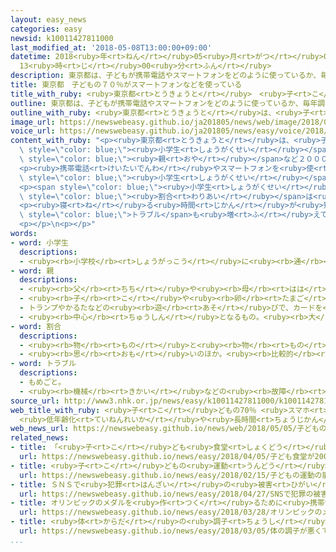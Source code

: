 ```yaml
---
layout: easy_news
categories: easy
newsid: k10011427811000
last_modified_at: '2018-05-08T13:00:00+09:00'
datetime: 2018<ruby>年<rt>ねん</rt></ruby>05<ruby>月<rt>がつ</rt></ruby>08<ruby>日<rt>にち</rt></ruby>
  13<ruby>時<rt>じ</rt></ruby>00<ruby>分<rt>ふん</rt></ruby>
description: 東京都は、子どもが携帯電話やスマートフォンをどのように使っているか、毎年調べています。
title: 東京都　子どもの７０％がスマートフォンなどを使っている
title_with_ruby: <ruby>東京都<rt>とうきょうと</rt></ruby>　<ruby>子<rt>こ</rt></ruby>どもの７０％がスマートフォンなどを<ruby>使<rt>つか</rt></ruby>っている
outline: 東京都は、子どもが携帯電話やスマートフォンをどのように使っているか、毎年調べています。
outline_with_ruby: <ruby>東京都<rt>とうきょうと</rt></ruby>は、<ruby>子<rt>こ</rt></ruby>どもが<ruby>携帯電話<rt>けいたいでんわ</rt></ruby>やスマートフォンをどのように<ruby>使<rt>つか</rt></ruby>っているか、<ruby>毎年<rt>まいとし</rt></ruby><ruby>調<rt>しら</rt></ruby>べています。
image_url: https://newswebeasy.github.io/ja201805/news/web/image/2018/05/05/K10011427811_1805051149_1805051151_01_02.jpg
voice_url: https://newswebeasy.github.io/ja201805/news/easy/voice/2018/05/08/k10011427811000.mp4
content_with_ruby: "<p><ruby>東京都<rt>とうきょうと</rt></ruby>は、<ruby>子<rt>こ</rt></ruby>どもが<ruby>携帯電話<rt>けいたいでんわ</rt></ruby>やスマートフォンをどのように<ruby>使<rt>つか</rt></ruby>っているか、<ruby>毎年<rt>まいとし</rt></ruby><ruby>調<rt>しら</rt></ruby>べています。<ruby>今年<rt>ことし</rt></ruby>は２<ruby>月<rt>がつ</rt></ruby>に<span\
  \ style=\"color: blue;\"><ruby>小学生<rt>しょうがくせい</rt></ruby></span>や<ruby>中学生<rt>ちゅうがくせい</rt></ruby>や<ruby>高校生<rt>こうこうせい</rt></ruby>の<ruby>子<rt>こ</rt></ruby>どもがいる<span\
  \ style=\"color: blue;\"><ruby>親<rt>おや</rt></ruby></span>など２０００<ruby>人<rt>にん</rt></ruby>に<ruby>質問<rt>しつもん</rt></ruby>をしました。</p>\n\
  <p><ruby>携帯電話<rt>けいたいでんわ</rt></ruby>やスマートフォンを<ruby>使<rt>つか</rt></ruby>っている<ruby>子<rt>こ</rt></ruby>どもは７０％で、<ruby>去年<rt>きょねん</rt></ruby>とだいたい<ruby>同<rt>おな</rt></ruby>じでした。スマートフォンを<ruby>使<rt>つか</rt></ruby>っているのは、<span\
  \ style=\"color: blue;\"><ruby>小学生<rt>しょうがくせい</rt></ruby></span>は２０％ぐらいですが、<ruby>中学生<rt>ちゅうがくせい</rt></ruby>は６６％、<ruby>高校生<rt>こうこうせい</rt></ruby>は８９％でした。</p>\n\
  <p><span style=\"color: blue;\"><ruby>小学生<rt>しょうがくせい</rt></ruby></span>のときから<ruby>使<rt>つか</rt></ruby>い<ruby>始<rt>はじ</rt></ruby>めている<ruby>子<rt>こ</rt></ruby>どもや、１<ruby>日<rt>にち</rt></ruby>に２<ruby>時間<rt>じかん</rt></ruby><ruby>以上<rt>いじょう</rt></ruby><ruby>使<rt>つか</rt></ruby>っている<ruby>子<rt>こ</rt></ruby>どもの<span\
  \ style=\"color: blue;\"><ruby>割合<rt>わりあい</rt></ruby></span>は<ruby>去年<rt>きょねん</rt></ruby>より<ruby>増<rt>ふ</rt></ruby>えています。</p>\n\
  <p><ruby>寝<rt>ね</rt></ruby>る<ruby>時間<rt>じかん</rt></ruby>が<ruby>短<rt>みじか</rt></ruby>くなったり<ruby>熱心<rt>ねっしん</rt></ruby>に<ruby>勉強<rt>べんきょう</rt></ruby>しなくなったりしたという<ruby>答<rt>こた</rt></ruby>えは５１％で、<ruby>去年<rt>きょねん</rt></ruby>より<ruby>増<rt>ふ</rt></ruby>えました。<span\
  \ style=\"color: blue;\">トラブル</span>も<ruby>増<rt>ふ</rt></ruby>えていて、<ruby>友達<rt>ともだち</rt></ruby>との<ruby>関係<rt>かんけい</rt></ruby>が<ruby>悪<rt>わる</rt></ruby>くなったり、<ruby>払<rt>はら</rt></ruby>う<ruby>必要<rt>ひつよう</rt></ruby>がないお<ruby>金<rt>かね</rt></ruby>を<ruby>払<rt>はら</rt></ruby>えと<ruby>言<rt>い</rt></ruby>われたりした<ruby>子<rt>こ</rt></ruby>どももいました。</p>\n\
  <p></p>\n<p></p>"
words:
- word: 小学生
  descriptions:
  - <ruby><rb>小学校</rb><rt>しょうがっこう</rt></ruby>に<ruby><rb>通</rb><rt>かよ</rt></ruby>っている<ruby><rb>子</rb><rt>こ</rt></ruby>ども。
- word: 親
  descriptions:
  - <ruby><rb>父</rb><rt>ちち</rt></ruby>や<ruby><rb>母</rb><rt>はは</rt></ruby>。<ruby><rb>両親</rb><rt>りょうしん</rt></ruby>。
  - <ruby><rb>子</rb><rt>こ</rt></ruby>や<ruby><rb>卵</rb><rt>たまご</rt></ruby>をうんだもの。
  - トランプやかるたなどの<ruby><rb>遊</rb><rt>あそ</rt></ruby>びで、カードを<ruby><rb>配</rb><rt>くば</rt></ruby>る<ruby><rb>人</rb><rt>ひと</rt></ruby>。
  - <ruby><rb>中心</rb><rt>ちゅうしん</rt></ruby>となるもの。<ruby><rb>大</rb><rt>おお</rt></ruby>きいもの。
- word: 割合
  descriptions:
  - <ruby><rb>物</rb><rt>もの</rt></ruby>と<ruby><rb>物</rb><rt>もの</rt></ruby>との<ruby><rb>関係</rb><rt>かんけい</rt></ruby>を、<ruby><rb>数</rb><rt>かず</rt></ruby>で<ruby><rb>表</rb><rt>あらわ</rt></ruby>したもの。<ruby><rb>割</rb><rt>わり</rt></ruby>。<ruby><rb>率</rb><rt>りつ</rt></ruby>。<ruby><rb>歩合</rb><rt>ぶあい</rt></ruby>。
  - <ruby><rb>思</rb><rt>おも</rt></ruby>いのほか。<ruby><rb>比較的</rb><rt>ひかくてき</rt></ruby>。
- word: トラブル
  descriptions:
  - もめごと。
  - <ruby><rb>機械</rb><rt>きかい</rt></ruby>などの<ruby><rb>故障</rb><rt>こしょう</rt></ruby>。
source_url: http://www3.nhk.or.jp/news/easy/k10011427811000/k10011427811000.html
web_title_with_ruby: <ruby>子<rt>こ</rt></ruby>どもの70％ <ruby>スマホ<rt>すまほ</rt></ruby><ruby>利用<rt>りよう</rt></ruby>
  <ruby>低年齢化<rt>ていねんれいか</rt></ruby>や<ruby>長時間<rt>ちょうじかん</rt></ruby><ruby>化<rt>か</rt></ruby><ruby>進<rt>すす</rt></ruby>む
web_news_url: https://newswebeasy.github.io/news/web/2018/05/05/子どもの70-スマホ利用-低年齢化や長時間化進む
related_news:
- title: 「<ruby>子<rt>こ</rt></ruby>ども<ruby>食堂<rt>しょくどう</rt></ruby>」が２０００<ruby>以上<rt>いじょう</rt></ruby>になる　おととしの７<ruby>倍<rt>ばい</rt></ruby>
  url: https://newswebeasy.github.io/news/easy/2018/04/05/子ども食堂が2000以上になる-おととしの7倍
- title: <ruby>子<rt>こ</rt></ruby>どもの<ruby>運動<rt>うんどう</rt></ruby>の<ruby>能力<rt>のうりょく</rt></ruby>　<ruby>女<rt>おんな</rt></ruby>の<ruby>子<rt>こ</rt></ruby>は４<ruby>年<rt>ねん</rt></ruby><ruby>続<rt>つづ</rt></ruby>けて<ruby>上<rt>あ</rt></ruby>がる
  url: https://newswebeasy.github.io/news/easy/2018/02/15/子どもの運動の能力-女の子は4年続けて上がる
- title: ＳＮＳで<ruby>犯罪<rt>はんざい</rt></ruby>の<ruby>被害<rt>ひがい</rt></ruby>にあった<ruby>子<rt>こ</rt></ruby>ども　<ruby>今<rt>いま</rt></ruby>までで<ruby>最<rt>もっと</rt></ruby>も<ruby>多<rt>おお</rt></ruby>い
  url: https://newswebeasy.github.io/news/easy/2018/04/27/SNSで犯罪の被害にあった子ども-今までで最も多い
- title: オリンピックのメダルを<ruby>作<rt>つく</rt></ruby>るために<ruby>携帯電話<rt>けいたいでんわ</rt></ruby>をもっと<ruby>集<rt>あつ</rt></ruby>めたい
  url: https://newswebeasy.github.io/news/easy/2018/03/28/オリンピックのメダルを作るために携帯電話をもっと集めたい
- title: <ruby>体<rt>からだ</rt></ruby>の<ruby>調子<rt>ちょうし</rt></ruby>が<ruby>悪<rt>わる</rt></ruby>くて<ruby>学校<rt>がっこう</rt></ruby>を<ruby>休<rt>やす</rt></ruby>む<ruby>子<rt>こ</rt></ruby>ども「<ruby>体<rt>からだ</rt></ruby>と<ruby>心<rt>こころ</rt></ruby>の<ruby>治療<rt>ちりょう</rt></ruby>が<ruby>大切<rt>たいせつ</rt></ruby>」
  url: https://newswebeasy.github.io/news/easy/2018/03/05/体の調子が悪くて学校を休む子ども体と心の治療が大切
...
```

